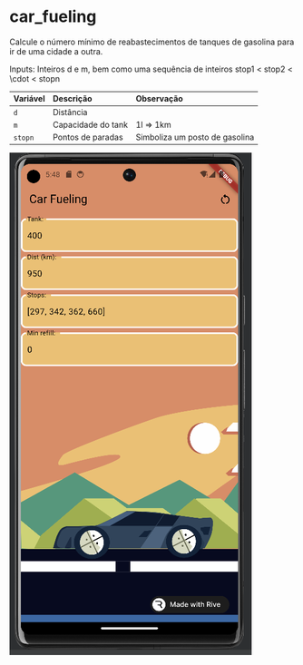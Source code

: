 # car_fueling

Calcule o número mínimo de reabastecimentos de tanques de gasolina para ir de uma cidade a outra.

Inputs: Inteiros d e m, bem como uma sequência de inteiros stop1 < stop2 < \cdot < stopn

| Variável | Descrição          | Observação                     |
|:---------|:-------------------|:-------------------------------|
| `d`      | Distância          |                                |
| `m`      | Capacidade do tank | 1l => 1km                      |
| `stopn`  | Pontos de paradas  | Simboliza um posto de gasolina |

![](./assets/carfueling_home.png)
